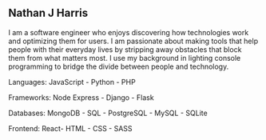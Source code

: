 ## Nathan J Harris


I am a software engineer who enjoys discovering how technologies work and optimizing them for users. I am passionate about making tools that help people with their everyday lives by stripping away obstacles that block them from what matters most. I use my background in lighting console programming to bridge the divide between people and technology.

Languages: JavaScript - Python - PHP 

Frameworks: Node Express - Django - Flask

Databases: MongoDB - SQL - PostgreSQL - MySQL - SQLite

Frontend: React- HTML - CSS - SASS

<!--
**nathanjh-28/nathanjh-28** is a ✨ _special_ ✨ repository because its `README.md` (this file) appears on your GitHub profile.

Here are some ideas to get you started:

- 🔭 I’m currently working on ...
- 🌱 I’m currently learning ...
- 👯 I’m looking to collaborate on ...
- 🤔 I’m looking for help with ...
- 💬 Ask me about ...
- 📫 How to reach me: ...
- 😄 Pronouns: ...
- ⚡ Fun fact: ...
-->

